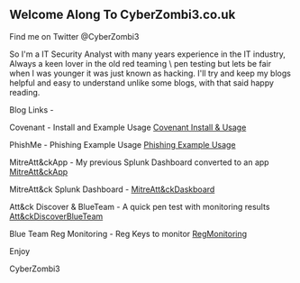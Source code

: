 ## Welcome Along To CyberZombi3.co.uk

Find me on Twitter @CyberZombi3

So I'm a IT Security Analyst with many years experience in the IT industry, Always a keen lover in the old red teaming \ pen testing but lets be fair when I was younger it was just known as hacking. I'll try and keep my blogs helpful and easy to understand unlike some blogs, with that said happy reading.

Blog Links - 

Covenant - Install and Example Usage [Covenant Install & Usage](Covenant-Install-and-usage)

PhishMe - Phishing Example Usage [Phishing Example Usage](PhishMe)

MitreAtt&ckApp - My previous Splunk Dashboard converted to an app [MitreAtt&ckApp](MitreAtt&ckApp)

MitreAtt&ck Splunk Dashboard - [MitreAtt&ckDaskboard](MitreAtt&ckDashboard)

Att&ck Discover & BlueTeam - A quick pen test with monitoring results [Att&ckDiscoverBlueTeam](Att&ckDiscoverBlueTeam)

Blue Team Reg Monitoring - Reg Keys to monitor [RegMonitoring](RegMonitoring)

Enjoy

CyberZombi3


